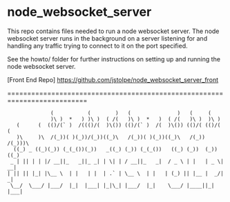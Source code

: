 # node_websocket_server

This repo contains files needed to run a node websocket server. The node
websocket server runs in the background on a server listening for and
handling any traffic trying to connect to it on the port specified.

See the howto/ folder for further instructions on setting up and running the
node websocket server.

[Front End Repo]
https://github.com/jstolpe/node_websocket_server_front

==========================================================================
    
                  (           (        )   (               )   (     (         
                  )\ )  *   ) )\ )  ( /(   )\ )  *   )  ( /(   )\ )  )\ )      
       (      (  (()/(` )  /((()/(  )\()) (()/(` )  /(  )\()) (()/( (()/( (    
       )\     )\  /(_))( )(_))/(_))((_)\   /(_))( )(_))((_)\   /(_)) /(_)))\   
      ((_) _ ((_)(_)) (_(_())(_))   _((_) (_)) (_(_())   ((_) (_))  (_)) ((_)  
     _ | || | | |/ __||_   _||_ _| | \| | / __||_   _|  / _ \ | |   | _ \| __| 
    | || || |_| |\__ \  | |   | |  | .` | \__ \  | |   | (_) || |__ |  _/| _|  
     \__/  \___/ |___/  |_|  |___| |_|\_| |___/  |_|    \___/ |____||_|  |___|
